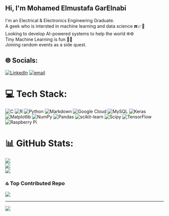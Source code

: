 ## Hi, I'm Mohamed Elmustafa GarElnabi

I'm an Electrical & Electronics Engineering Graduate.<br>
A geek who is intersted in machine learning and data science 𝞹📈🧠<br>
Looking to develop AI-powered systems to help the world ֎⚙️ <br>
Tiny Machine Learning is fun 🤖😆 <br>
Joining random events as a side quest. <br>


## 🌐 Socials:
[![LinkedIn](https://img.shields.io/badge/LinkedIn-%230077B5.svg?logo=linkedin&logoColor=white)](https://linkedin.com/in/mohamed-elmustafa-garelnabi-681535243) 
[![email](https://img.shields.io/badge/Email-D14836?logo=gmail&logoColor=white)](mailto:mustofo@live.com) 

# 💻 Tech Stack:
![C](https://img.shields.io/badge/c-%2300599C.svg?style=for-the-badge&logo=c&logoColor=white) ![R](https://img.shields.io/badge/r-%23276DC3.svg?style=for-the-badge&logo=r&logoColor=white) ![Python](https://img.shields.io/badge/python-3670A0?style=for-the-badge&logo=python&logoColor=ffdd54) ![Markdown](https://img.shields.io/badge/markdown-%23000000.svg?style=for-the-badge&logo=markdown&logoColor=white) ![Google Cloud](https://img.shields.io/badge/GoogleCloud-%234285F4.svg?style=for-the-badge&logo=google-cloud&logoColor=white) ![MySQL](https://img.shields.io/badge/mysql-4479A1.svg?style=for-the-badge&logo=mysql&logoColor=white) ![Keras](https://img.shields.io/badge/Keras-%23D00000.svg?style=for-the-badge&logo=Keras&logoColor=white) ![Matplotlib](https://img.shields.io/badge/Matplotlib-%23ffffff.svg?style=for-the-badge&logo=Matplotlib&logoColor=black) ![NumPy](https://img.shields.io/badge/numpy-%23013243.svg?style=for-the-badge&logo=numpy&logoColor=white) ![Pandas](https://img.shields.io/badge/pandas-%23150458.svg?style=for-the-badge&logo=pandas&logoColor=white) ![scikit-learn](https://img.shields.io/badge/scikit--learn-%23F7931E.svg?style=for-the-badge&logo=scikit-learn&logoColor=white) ![Scipy](https://img.shields.io/badge/SciPy-%230C55A5.svg?style=for-the-badge&logo=scipy&logoColor=%white) ![TensorFlow](https://img.shields.io/badge/TensorFlow-%23FF6F00.svg?style=for-the-badge&logo=TensorFlow&logoColor=white) ![Raspberry Pi](https://img.shields.io/badge/-Raspberry_Pi-C51A4A?style=for-the-badge&logo=Raspberry-Pi)
# 📊 GitHub Stats:
![](https://github-readme-stats.vercel.app/api?username=mistafo11&theme=github_dark&hide_border=false&include_all_commits=false&count_private=false)<br/>
![](https://nirzak-streak-stats.vercel.app/?user=mistafo11&theme=github_dark&hide_border=false)<br/>
![](https://github-readme-stats.vercel.app/api/top-langs/?username=mistafo11&theme=github_dark&hide_border=false&include_all_commits=false&count_private=false&layout=compact)

### 🔝 Top Contributed Repo
![](https://github-contributor-stats.vercel.app/api?username=mistafo11&limit=5&theme=dark&combine_all_yearly_contributions=true)

---
[![](https://visitcount.itsvg.in/api?id=mistafo11&icon=0&color=0)](https://visitcount.itsvg.in)

<!-- Proudly created with GPRM ( https://gprm.itsvg.in ) -->
